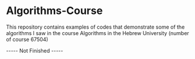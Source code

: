 # Algorithms-Course
This repository contains examples of codes that demonstrate some of the algorithms I saw in the course Algorithms in the Hebrew University (number of course 67504)

----- Not Finished -----
